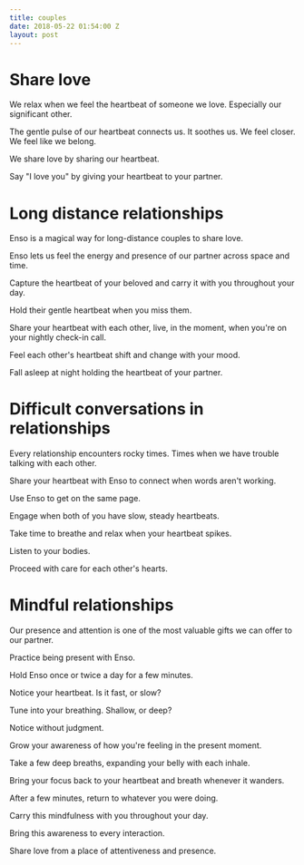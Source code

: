 ```yaml
---
title: couples
date: 2018-05-22 01:54:00 Z
layout: post
---
```


# Share love

We relax when we feel the heartbeat of someone we love. Especially our significant other. 

The gentle pulse of our heartbeat connects us. It soothes us. We feel closer. We feel like we belong.

We share love by sharing our heartbeat. 

Say "I love you" by giving your heartbeat to your partner.

# Long distance relationships  

Enso is a magical way for long-distance couples to share love. 

Enso lets us feel the energy and presence of our partner across space and time. 

Capture the heartbeat of your beloved and carry it with you throughout your day.

Hold their gentle heartbeat when you miss them. 

Share your heartbeat with each other, live, in the moment, when you're on your nightly check-in call. 

Feel each other's heartbeat shift and change with your mood.

Fall asleep at night holding the heartbeat of your partner.

# Difficult conversations in relationships

Every relationship encounters rocky times. Times when we have trouble talking with each other. 

Share your heartbeat with Enso to connect when words aren't working.

Use Enso to get on the same page. 

Engage when both of you have slow, steady heartbeats. 

Take time to breathe and relax when your heartbeat spikes. 

Listen to your bodies. 

Proceed with care for each other's hearts.

# Mindful relationships 

Our presence and attention is one of the most valuable gifts we can offer to our partner.

Practice being present with Enso.

Hold Enso once or twice a day for a few minutes. 

Notice your heartbeat. Is it fast, or slow?

Tune into your breathing. Shallow, or deep?

Notice without judgment. 

Grow your awareness of how you're feeling in the present moment.

Take a few deep breaths, expanding your belly with each inhale.

Bring your focus back to your heartbeat and breath whenever it wanders. 

After a few minutes, return to whatever you were doing. 

Carry this mindfulness with you throughout your day. 

Bring this awareness to every interaction.  

Share love from a place of attentiveness and presence. 